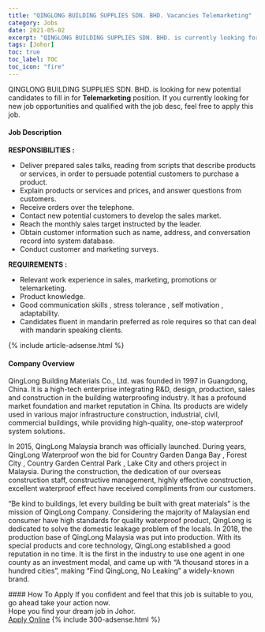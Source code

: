 ```yaml
---
title: "QINGLONG BUILDING SUPPLIES SDN. BHD. Vacancies Telemarketing" 
category: Jobs 
date: 2021-05-02 
excerpt: "QINGLONG BUILDING SUPPLIES SDN. BHD. is currently looking for suitable person to fill in the Telemarketing which based in Johor" 
tags: [Johor] 
toc: true 
toc_label: TOC 
toc_icon: "fire" 
--- 
```


<p>QINGLONG BUILDING SUPPLIES SDN. BHD. is looking for new potential candidates to fill in for <b>Telemarketing</b> position. If you currently looking for new job opportunities and qualified with the job desc, feel free to apply this job.
</p><div><div><h4>Job Description</h4></div><div><div><span><div><p><strong>RESPONSIBILITIES :</strong></p><ul><li>Deliver prepared sales talks, reading from scripts that describe products or services, in order to persuade potential customers to purchase a product.</li><li>Explain products or services and prices, and answer questions from customers.</li><li>Receive orders over the telephone.</li><li>Contact new potential customers to develop the sales market.</li><li>Reach the monthly sales target instructed by the leader.</li><li>Obtain customer information such as name, address, and conversation record into system database.</li><li>Conduct customer and marketing surveys.</li></ul><p><strong>REQUIREMENTS :</strong></p><ul><li>Relevant work experience in sales, marketing, promotions or telemarketing.</li><li>Product knowledge.</li><li>Good communication skills , stress tolerance , self motivation , adaptability.</li><li>Candidates fluent in mandarin preferred as role requires so that can deal with mandarin speaking clients.</li></ul></div></span></div></div></div> 
{% include article-adsense.html %} 
<div><div><h4>Company Overview</h4></div><div><div><span><div><p>QingLong Building Materials Co., Ltd. was founded in 1997 in Guangdong, China. It is a high-tech enterprise integrating R&amp;D, design, production, sales and construction in the building waterproofing industry. It has a profound market foundation and market reputation in China. Its products are widely used in various major infrastructure construction, industrial, civil, commercial buildings, while providing high-quality, one-stop waterproof system solutions.</p><p>In 2015, QingLong Malaysia branch was officially launched. During years, QingLong Waterproof won the bid for Country Garden Danga Bay , Forest City , Country Garden Central Park , Lake City and others project in Malaysia. During the construction, the dedication of our overseas construction staff, constructive management, highly effective construction, excellent waterproof effect have received compliments from our customers.</p><p>&#8220;Be kind to buildings, let every building be built with great materials&#8221; is the mission of QingLong Company. Considering the majority of Malaysian end consumer have high standards for quality waterproof product, QingLong is dedicated to solve the domestic leakage problem of the locals. In 2018, the production base of QingLong Malaysia was put into production. With its special products and core technology, QingLong established a good reputation in no time. It is the first in the industry to use one agent in one county as an investment modal, and came up with &#8220;A thousand stores in a hundred cities&#8221;, making &#8220;Find QingLong, No Leaking&#8221; a widely-known brand.</p></div></span></div></div></div> 
#### How To Apply 
If you confident and feel that this job is suitable to you, go ahead take your action now. <br/> 
Hope you find your dream job in Johor. <br/> 
<a href="https://www.jobstreet.com.my/en/job/telemarketing-4544924?jobId=jobstreet-my-job-4544924&" class="btn btn--info" target="_blank" rel="nofollow noopenner">Apply Online</a> 
{% include 300-adsense.html %} 